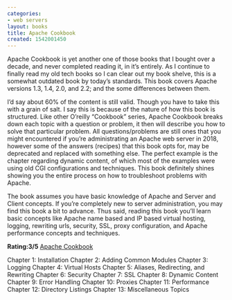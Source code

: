 ```yaml
---
categories:
- web servers
layout: books
title: Apache Cookbook
created: 1542001450
---
```

Apache Cookbook is yet another one of those books that I bought over a decade, and never completed reading it, in it’s entirely.  As I continue to finally read my old tech books so I can clear out my book shelve, this is a somewhat outdated book by today’s standards. This book covers Apache versions 1.3, 1.4, 2.0, and 2.2; and the some differences between them.

I’d say about 60% of the content is still valid. Though you have to take this with a grain of salt. I say this is because of the nature of how this book is structured. Like other O’reilly “Cookbook” series, Apache Cookbook breaks down each topic with a question or problem, it then will describe you how to solve that particular problem.  All questions/problems are still ones that you might encountered if you’re administrating an Apache web server in 2018, however some of the answers (recipes) that this book opts for, may be deprecated and replaced with something else. The perfect example is the chapter regarding dynamic content, of which most of the examples were using old CGI configurations and techniques. This book definitely shines showing you the entire process on how to troubleshoot problems with Apache.

The book assumes you have basic knowledge of Apache and Server and Client concepts. If you’re completely new to server administration, you may find this book a bit to advance. Thus said, reading this book you’ll learn basic concepts like Apache name based and IP based virtual hosting, logging, rewriting urls, security, SSL, proxy configuration, and Apache performance concepts and techniques. 

<strong>Rating:3/5</strong>
<a href="https://www.amazon.com/Apache-Cookbook-Ken-Coar/dp/0596001916" target="_blank">Apache Cookbook</a>

Chapter 1: Installation
Chapter 2: Adding Common Modules
Chapter 3: Logging
Chapter 4: Virtual Hosts
Chapter 5: Aliases, Redirecting, and Rewriting
Chapter 6: Security
Chapter 7: SSL
Chapter 8: Dynamic Content
Chapter 9: Error Handling
Chapter 10: Proxies
Chapter 11: Performance
Chapter 12: Directory Listings
Chapter 13: Miscellaneous Topics
